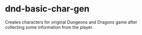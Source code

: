# dnd-basic-char-gen
Creates characters for original Dungeons and Dragons game after collecting some information from the player.
